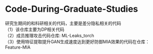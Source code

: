# Code-During-Graduate-Studies
研究生期间的和科研相关的代码，主要是差分隐私相关的代码 <br>
（1）该仓库主要为DP相关代码 <br>
（2）成员推理攻击代码仓库: ML-Leaks_torch <br>
（3）使用特征提取提升GAN生成速度达到更好防御MIA效果的代码在仓库：Feature-MIA <br>
